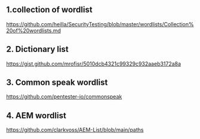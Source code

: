 ## 1.collection of wordlist
https://github.com/heilla/SecurityTesting/blob/master/wordlists/Collection%20of%20wordlists.md

## 2. Dictionary list
https://gist.github.com/mrofisr/5010dcb4321c99329c932aaeb3172a8a

## 3. Common speak wordlist
https://github.com/pentester-io/commonspeak

## 4. AEM wordlist
https://github.com/clarkvoss/AEM-List/blob/main/paths
